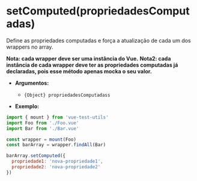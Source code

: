 # setComputed(propriedadesComputadas)

Define as propriedades computadas e força a atualização de cada um dos wrappers no array.

**Nota: cada wrapper deve ser uma instância do Vue.**
**Nota2: cada instância de cada wrapper deve ter as propriedades computadas já declaradas, pois esse método apenas mocka o seu valor.**

- **Argumentos:**
  - `{Object} propriedadesComputadass`

- **Exemplo:**

```js
import { mount } from 'vue-test-utils'
import Foo from './Foo.vue'
import Bar from './Bar.vue'

const wrapper = mount(Foo)
const barArray = wrapper.findAll(Bar)

barArray.setComputed({
  propriedade1: 'nova-propriedade1',
  propriedade2: 'nova-propriedade2'
})
```
